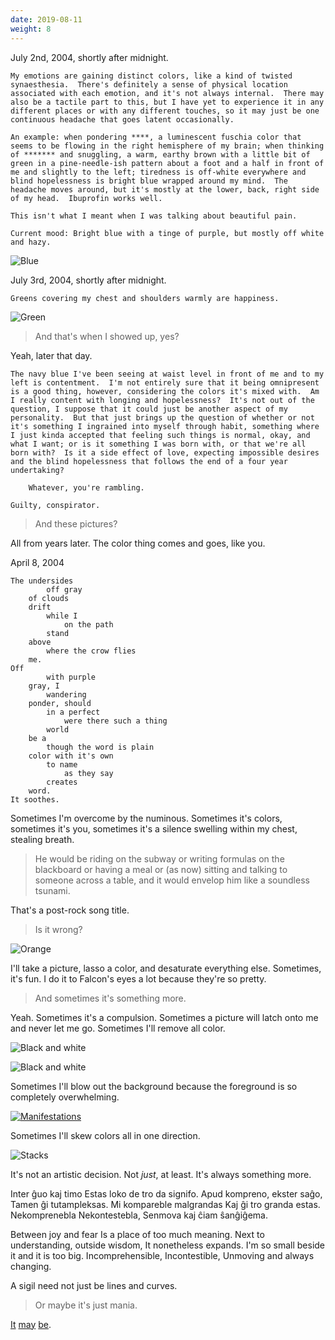 ```yaml
---
date: 2019-08-11
weight: 8
---
```


July 2nd, 2004, shortly after midnight.

```
My emotions are gaining distinct colors, like a kind of twisted synaesthesia.  There's definitely a sense of physical location associated with each emotion, and it's not always internal.  There may also be a tactile part to this, but I have yet to experience it in any different places or with any different touches, so it may just be one continuous headache that goes latent occasionally.  

An example: when pondering ****, a luminescent fuschia color that seems to be flowing in the right hemisphere of my brain; when thinking of ******* and snuggling, a warm, earthy brown with a little bit of green in a pine-needle-ish pattern about a foot and a half in front of me and slightly to the left; tiredness is off-white everywhere and blind hopelessness is bright blue wrapped around my mind.  The headache moves around, but it's mostly at the lower, back, right side of my head.  Ibuprofin works well.

This isn't what I meant when I was talking about beautiful pain.

Current mood: Bright blue with a tinge of purple, but mostly off white and hazy.
```

![Blue](/blue_flag.jpg)

July 3rd, 2004, shortly after midnight.

```
Greens covering my chest and shoulders warmly are happiness.
```

![Green](/green_door.jpg)

> And that's when I showed up, yes?

Yeah, later that day.

```
The navy blue I've been seeing at waist level in front of me and to my left is contentment.  I'm not entirely sure that it being omnipresent is a good thing, however, considering the colors it's mixed with.  Am I really content with longing and hopelessness?  It's not out of the question, I suppose that it could just be another aspect of my personality.  But that just brings up the question of whether or not it's something I ingrained into myself through habit, something where I just kinda accepted that feeling such things is normal, okay, and what I want; or is it something I was born with, or that we're all born with?  Is it a side effect of love, expecting impossible desires and the blind hopelessness that follows the end of a four year undertaking?

    Whatever, you're rambling.

Guilty, conspirator.
```

> And these pictures?

All from years later. The color thing comes and goes, like you.

April 8, 2004

```
The undersides
        off gray
    of clouds
    drift
        while I
            on the path
        stand
    above
        where the crow flies
    me.
Off
        with purple
    gray, I
        wandering
    ponder, should
        in a perfect
            were there such a thing
        world
    be a
        though the word is plain
    color with it's own
        to name
            as they say
        creates
    word.
It soothes.
```

Sometimes I'm overcome by the numinous. Sometimes it's colors, sometimes it's you, sometimes it's a silence swelling within my chest, stealing breath.

> He would be riding on the subway or writing formulas on the blackboard or having a meal or (as now) sitting and talking to someone across a table, and it would envelop him like a soundless tsunami.

That's a post-rock song title.

> Is it wrong?

![Orange](/orange_eyes.jpg)

I'll take a picture, lasso a color, and desaturate everything else. Sometimes, it's fun. I do it to Falcon's eyes a lot because they're so pretty.

> And sometimes it's something more.

Yeah. Sometimes it's a compulsion. Sometimes a picture will latch onto me and never let me go. Sometimes I'll remove all color.

![Black and white](/bw1.jpg)

![Black and white](/bw2.jpg)

Sometimes I'll blow out the background because the foreground is so completely overwhelming.

[![Manifestations](/bw3.jpg)](/manifesto-project)

Sometimes I'll skew colors all in one direction.

![Stacks](/window_view.png)

It's not an artistic decision. Not *just*, at least. It's always something more.

<div class="verse">Inter ĝuo kaj timo
Estas loko de tro da signifo.
Apud kompreno, ekster saĝo,
Tamen ĝi tutampleksas.
Mi kompareble malgrandas
Kaj ĝi tro granda estas.
Nekomprenebla
Nekontestebla,
Senmova kaj ĉiam ŝanĝiĝema.

Between joy and fear
Is a place of too much meaning.
Next to understanding, outside wisdom,
It nonetheless expands.
I'm so small beside it
and it is too big.
Incomprehensible,
Incontestible,
Unmoving and always changing.</div>

A sigil need not just be lines and curves.

> Or maybe it's just mania.

[It](/manic1.jpg) [may](/manic2.jpg) [be](/manic3.jpg).
